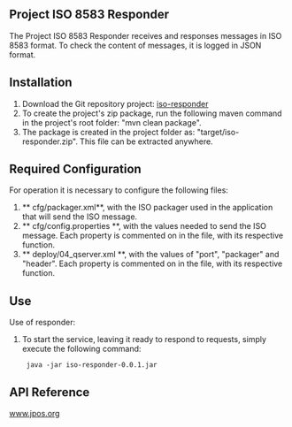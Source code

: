 ## Project ISO 8583 Responder

The Project ISO 8583 Responder receives and responses messages in ISO 8583 format. To check the content of messages, it is logged in JSON format. 


## Installation

1. Download the Git repository project: [iso-responder](https://github.com/alexlirio/iso-responder.git)
2. To create the project's zip package, run the following maven command in the project's root folder: "mvn clean package".
3. The package is created in the project folder as: "target/iso-responder.zip". This file can be extracted anywhere.


## Required Configuration

For operation it is necessary to configure the following files:

1. ** cfg/packager.xml**, with the ISO packager used in the application that will send the ISO message.
2. ** cfg/config.properties **, with the values needed to send the ISO message. Each property is commented on in the file, with its respective function.
3. ** deploy/04_qserver.xml **, with the values of "port", "packager" and "header". Each property is commented on in the file, with its respective function.


## Use

Use of responder:

1. To start the service, leaving it ready to respond to requests, simply execute the following command:

		java -jar iso-responder-0.0.1.jar
		

## API Reference

www.jpos.org


